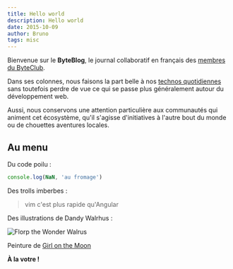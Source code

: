 ```yaml
---
title: Hello world
description: Hello world
date: 2015-10-09
author: Bruno
tags: misc
---
```

Bienvenue sur le **ByteBlog**, le journal collaboratif en français des [membres du ByteClub](/societe.html).

Dans ses colonnes, nous faisons la part belle à nos [technos quotidiennes](/technologies.html) sans toutefois perdre de vue ce qui se passe plus généralement autour du développement web.

Aussi, nous conservons une attention particulière aux communautés qui animent cet écosystème, qu'il s'agisse d'initiatives à l'autre bout du monde ou de chouettes aventures locales.

## Au menu

Du code poilu :
```js
console.log(NaN, 'au fromage')
```

Des trolls imberbes :

> vim c'est plus rapide qu'Angular

Des illustrations de Dandy Walrhus :

![Florp the Wonder Walrus](/img/blog/hello-world/florp_the_wonder_walrus_by_girl_on_the_moon.png)

Peinture de [Girl on the Moon](http://laikathespacedog.deviantart.com/art/FLORP-the-WONDER-WALRUS-105917230)

**À la votre !**
